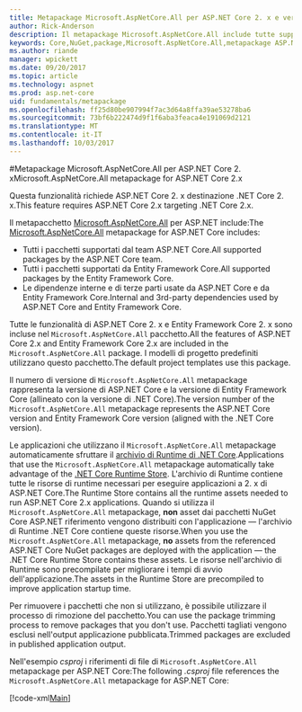 ```yaml
---
title: Metapackage Microsoft.AspNetCore.All per ASP.NET Core 2. x e versioni successive
author: Rick-Anderson
description: Il metapackage Microsoft.AspNetCore.All include tutte supportate dei pacchetti di ASP.NET Core e di Entity Framework Core, con le relative dipendenze.
keywords: Core,NuGet,package,Microsoft.AspNetCore.All,metapackage ASP.NET
ms.author: riande
manager: wpickett
ms.date: 09/20/2017
ms.topic: article
ms.technology: aspnet
ms.prod: asp.net-core
uid: fundamentals/metapackage
ms.openlocfilehash: ff25d80be907994f7ac3d64a8ffa39ae53278ba6
ms.sourcegitcommit: 73bf6b222474d9f1f6aba3feaca4e191069d2121
ms.translationtype: MT
ms.contentlocale: it-IT
ms.lasthandoff: 10/03/2017
---
```

#<a name="microsoftaspnetcoreall-metapackage-for-aspnet-core-2x"></a><span data-ttu-id="234d4-104">Metapackage Microsoft.AspNetCore.All per ASP.NET Core 2. x</span><span class="sxs-lookup"><span data-stu-id="234d4-104">Microsoft.AspNetCore.All metapackage for ASP.NET Core 2.x</span></span>

<span data-ttu-id="234d4-105">Questa funzionalità richiede ASP.NET Core 2. x destinazione .NET Core 2. x.</span><span class="sxs-lookup"><span data-stu-id="234d4-105">This feature requires ASP.NET Core 2.x targeting .NET Core 2.x.</span></span>

<span data-ttu-id="234d4-106">Il metapacchetto [Microsoft.AspNetCore.All](https://www.nuget.org/packages/Microsoft.AspNetCore.All) per ASP.NET include:</span><span class="sxs-lookup"><span data-stu-id="234d4-106">The [Microsoft.AspNetCore.All](https://www.nuget.org/packages/Microsoft.AspNetCore.All) metapackage for ASP.NET Core includes:</span></span>

* <span data-ttu-id="234d4-107">Tutti i pacchetti supportati dal team ASP.NET Core.</span><span class="sxs-lookup"><span data-stu-id="234d4-107">All supported packages by the ASP.NET Core team.</span></span>
* <span data-ttu-id="234d4-108">Tutti i pacchetti supportati da Entity Framework Core.</span><span class="sxs-lookup"><span data-stu-id="234d4-108">All supported packages by the Entity Framework Core.</span></span> 
* <span data-ttu-id="234d4-109">Le dipendenze interne e di terze parti usate da ASP.NET Core e da Entity Framework Core.</span><span class="sxs-lookup"><span data-stu-id="234d4-109">Internal and 3rd-party dependencies used by ASP.NET Core and Entity Framework Core.</span></span> 

<span data-ttu-id="234d4-110">Tutte le funzionalità di ASP.NET Core 2. x e Entity Framework Core 2. x sono incluse nel `Microsoft.AspNetCore.All` pacchetto.</span><span class="sxs-lookup"><span data-stu-id="234d4-110">All the features of ASP.NET Core 2.x and Entity Framework Core 2.x are included in the `Microsoft.AspNetCore.All` package.</span></span> <span data-ttu-id="234d4-111">I modelli di progetto predefiniti utilizzano questo pacchetto.</span><span class="sxs-lookup"><span data-stu-id="234d4-111">The default project templates use this package.</span></span>

<span data-ttu-id="234d4-112">Il numero di versione di `Microsoft.AspNetCore.All` metapackage rappresenta la versione di ASP.NET Core e la versione di Entity Framework Core (allineato con la versione di .NET Core).</span><span class="sxs-lookup"><span data-stu-id="234d4-112">The version number of the `Microsoft.AspNetCore.All` metapackage represents the ASP.NET Core version and Entity Framework Core version (aligned with the .NET Core version).</span></span>

<span data-ttu-id="234d4-113">Le applicazioni che utilizzano il `Microsoft.AspNetCore.All` metapackage automaticamente sfruttare il [archivio di Runtime di .NET Core](https://docs.microsoft.com/dotnet/core/deploying/runtime-store).</span><span class="sxs-lookup"><span data-stu-id="234d4-113">Applications that use the `Microsoft.AspNetCore.All` metapackage automatically take advantage of the [.NET Core Runtime Store](https://docs.microsoft.com/dotnet/core/deploying/runtime-store).</span></span> <span data-ttu-id="234d4-114">L'archivio di Runtime contiene tutte le risorse di runtime necessari per eseguire applicazioni a 2. x di ASP.NET Core.</span><span class="sxs-lookup"><span data-stu-id="234d4-114">The Runtime Store contains all the runtime assets needed to run ASP.NET Core 2.x applications.</span></span> <span data-ttu-id="234d4-115">Quando si utilizza il `Microsoft.AspNetCore.All` metapackage, **non** asset dai pacchetti NuGet Core ASP.NET riferimento vengono distribuiti con l'applicazione &mdash; l'archivio di Runtime .NET Core contiene queste risorse.</span><span class="sxs-lookup"><span data-stu-id="234d4-115">When you use the `Microsoft.AspNetCore.All` metapackage, **no** assets from the referenced ASP.NET Core NuGet packages are deployed with the application &mdash; the .NET Core Runtime Store contains these assets.</span></span> <span data-ttu-id="234d4-116">Le risorse nell'archivio di Runtime sono precompilate per migliorare i tempi di avvio dell'applicazione.</span><span class="sxs-lookup"><span data-stu-id="234d4-116">The assets in the Runtime Store are precompiled to improve application startup time.</span></span>

<span data-ttu-id="234d4-117">Per rimuovere i pacchetti che non si utilizzano, è possibile utilizzare il processo di rimozione del pacchetto.</span><span class="sxs-lookup"><span data-stu-id="234d4-117">You can use the package trimming process to remove packages that you don't use.</span></span> <span data-ttu-id="234d4-118">Pacchetti tagliati vengono esclusi nell'output applicazione pubblicata.</span><span class="sxs-lookup"><span data-stu-id="234d4-118">Trimmed packages are excluded in published application output.</span></span>

<span data-ttu-id="234d4-119">Nell'esempio *csproj* i riferimenti di file di `Microsoft.AspNetCore.All` metapackage per ASP.NET Core:</span><span class="sxs-lookup"><span data-stu-id="234d4-119">The following *.csproj* file references the `Microsoft.AspNetCore.All` metapackage for ASP.NET Core:</span></span>

[!code-xml[Main](..\mvc\views\view-compilation\sample\MvcRazorCompileOnPublish2.csproj?highlight=9)]
